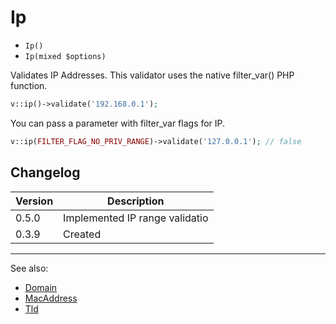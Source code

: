 # Ip

- `Ip()`
- `Ip(mixed $options)`

Validates IP Addresses. This validator uses the native filter_var()
PHP function.

```php
v::ip()->validate('192.168.0.1');
```

You can pass a parameter with filter_var flags for IP.

```php
v::ip(FILTER_FLAG_NO_PRIV_RANGE)->validate('127.0.0.1'); // false
```

## Changelog

Version | Description
--------|-------------
  0.5.0 | Implemented IP range validatio
  0.3.9 | Created

***
See also:

  * [Domain](Domain.md)
  * [MacAddress](MacAddress.md)
  * [Tld](Tld.md)
